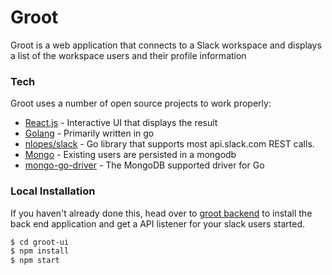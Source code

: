 # Groot

Groot is a web application that connects to a Slack workspace and displays a list of the workspace users and their profile information

### Tech

Groot uses a number of open source projects to work properly:

* [React.js] - Interactive UI that displays the result
* [Golang] - Primarily written in go
* [nlopes/slack] - Go library that supports most api.slack.com REST calls.
* [Mongo] - Existing users are persisted in a mongodb
* [mongo-go-driver] - The MongoDB supported driver for Go

### Local Installation

If you haven't already done this, head over to [groot backend] to install the back end application and get a API listener for your slack users started.

```sh
$ cd groot-ui
$ npm install
$ npm start
```

[//]: # (These are reference links used in the body of this note and get stripped out when the markdown processor does its job. There is no need to format nicely because it shouldn't be seen. Thanks SO - http://stackoverflow.com/questions/4823468/store-comments-in-markdown-syntax)


   [React.js]:<https://reactjs.org/>
   [Golang]:<https://golang.org/>
   [nlopes/slack]:<https://github.com/nlopes/slack>
   [Mongo]:<https://www.mongodb.com/>
   [mongo-go-driver]:<https://github.com/mongodb/mongo-go-driver>
   [groot frontend]:<https://github.com/wasifsarwar/groot-ui>
   [groot backend]:<https://github.com/wasifsarwar/groot-backend>
